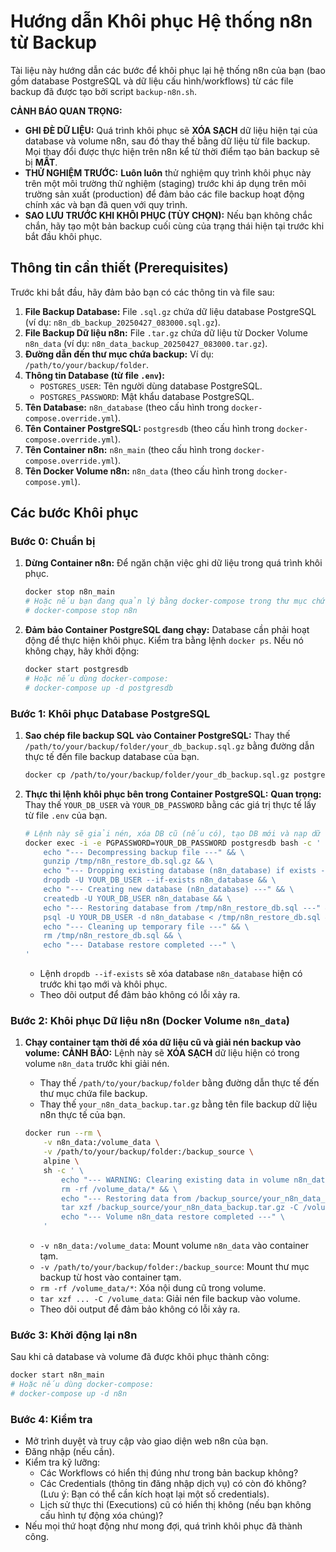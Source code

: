 # Hướng dẫn Khôi phục Hệ thống n8n từ Backup

Tài liệu này hướng dẫn các bước để khôi phục lại hệ thống n8n của bạn (bao gồm database PostgreSQL và dữ liệu cấu hình/workflows) từ các file backup đã được tạo bởi script `backup-n8n.sh`.

**CẢNH BÁO QUAN TRỌNG:**
* **GHI ĐÈ DỮ LIỆU:** Quá trình khôi phục sẽ **XÓA SẠCH** dữ liệu hiện tại của database và volume n8n, sau đó thay thế bằng dữ liệu từ file backup. Mọi thay đổi được thực hiện trên n8n kể từ thời điểm tạo bản backup sẽ bị **MẤT**.
* **THỬ NGHIỆM TRƯỚC:** **Luôn luôn** thử nghiệm quy trình khôi phục này trên một môi trường thử nghiệm (staging) trước khi áp dụng trên môi trường sản xuất (production) để đảm bảo các file backup hoạt động chính xác và bạn đã quen với quy trình.
* **SAO LƯU TRƯỚC KHI KHÔI PHỤC (TÙY CHỌN):** Nếu bạn không chắc chắn, hãy tạo một bản backup cuối cùng của trạng thái hiện tại trước khi bắt đầu khôi phục.

## Thông tin cần thiết (Prerequisites)

Trước khi bắt đầu, hãy đảm bảo bạn có các thông tin và file sau:

1.  **File Backup Database:** File `.sql.gz` chứa dữ liệu database PostgreSQL (ví dụ: `n8n_db_backup_20250427_083000.sql.gz`).
2.  **File Backup Dữ liệu n8n:** File `.tar.gz` chứa dữ liệu từ Docker Volume `n8n_data` (ví dụ: `n8n_data_backup_20250427_083000.tar.gz`).
3.  **Đường dẫn đến thư mục chứa backup:** Ví dụ: `/path/to/your/backup/folder`.
4.  **Thông tin Database (từ file `.env`):**
    * `POSTGRES_USER`: Tên người dùng database PostgreSQL.
    * `POSTGRES_PASSWORD`: Mật khẩu database PostgreSQL.
5.  **Tên Database:** `n8n_database` (theo cấu hình trong `docker-compose.override.yml`).
6.  **Tên Container PostgreSQL:** `postgresdb` (theo cấu hình trong `docker-compose.override.yml`).
7.  **Tên Container n8n:** `n8n_main` (theo cấu hình trong `docker-compose.override.yml`).
8.  **Tên Docker Volume n8n:** `n8n_data` (theo cấu hình trong `docker-compose.yml`).

## Các bước Khôi phục

### Bước 0: Chuẩn bị

1.  **Dừng Container n8n:** Để ngăn chặn việc ghi dữ liệu trong quá trình khôi phục.
    ```bash
    docker stop n8n_main
    # Hoặc nếu bạn đang quản lý bằng docker-compose trong thư mục chứa file compose:
    # docker-compose stop n8n
    ```
2.  **Đảm bảo Container PostgreSQL đang chạy:** Database cần phải hoạt động để thực hiện khôi phục. Kiểm tra bằng lệnh `docker ps`. Nếu nó không chạy, hãy khởi động:
    ```bash
    docker start postgresdb
    # Hoặc nếu dùng docker-compose:
    # docker-compose up -d postgresdb
    ```

### Bước 1: Khôi phục Database PostgreSQL

1.  **Sao chép file backup SQL vào Container PostgreSQL:**
    Thay thế `/path/to/your/backup/folder/your_db_backup.sql.gz` bằng đường dẫn thực tế đến file backup database của bạn.
    ```bash
    docker cp /path/to/your/backup/folder/your_db_backup.sql.gz postgresdb:/tmp/n8n_restore_db.sql.gz
    ```

2.  **Thực thi lệnh khôi phục bên trong Container PostgreSQL:**
    **Quan trọng:** Thay thế `YOUR_DB_USER` và `YOUR_DB_PASSWORD` bằng các giá trị thực tế lấy từ file `.env` của bạn.
    ```bash
    # Lệnh này sẽ giải nén, xóa DB cũ (nếu có), tạo DB mới và nạp dữ liệu
    docker exec -i -e PGPASSWORD=YOUR_DB_PASSWORD postgresdb bash -c ' \
        echo "--- Decompressing backup file ---" && \
        gunzip /tmp/n8n_restore_db.sql.gz && \
        echo "--- Dropping existing database (n8n_database) if exists ---" && \
        dropdb -U YOUR_DB_USER --if-exists n8n_database && \
        echo "--- Creating new database (n8n_database) ---" && \
        createdb -U YOUR_DB_USER n8n_database && \
        echo "--- Restoring database from /tmp/n8n_restore_db.sql ---" && \
        psql -U YOUR_DB_USER -d n8n_database < /tmp/n8n_restore_db.sql && \
        echo "--- Cleaning up temporary file ---" && \
        rm /tmp/n8n_restore_db.sql && \
        echo "--- Database restore completed ---" \
    '
    ```
    * Lệnh `dropdb --if-exists` sẽ xóa database `n8n_database` hiện có trước khi tạo mới và khôi phục.
    * Theo dõi output để đảm bảo không có lỗi xảy ra.

### Bước 2: Khôi phục Dữ liệu n8n (Docker Volume `n8n_data`)

1.  **Chạy container tạm thời để xóa dữ liệu cũ và giải nén backup vào volume:**
    **CẢNH BÁO:** Lệnh này sẽ **XÓA SẠCH** dữ liệu hiện có trong volume `n8n_data` trước khi giải nén.
    * Thay thế `/path/to/your/backup/folder` bằng đường dẫn thực tế đến thư mục chứa file backup.
    * Thay thế `your_n8n_data_backup.tar.gz` bằng tên file backup dữ liệu n8n thực tế của bạn.

    ```bash
    docker run --rm \
        -v n8n_data:/volume_data \
        -v /path/to/your/backup/folder:/backup_source \
        alpine \
        sh -c ' \
            echo "--- WARNING: Clearing existing data in volume n8n_data ---" && \
            rm -rf /volume_data/* && \
            echo "--- Restoring data from /backup_source/your_n8n_data_backup.tar.gz ---" && \
            tar xzf /backup_source/your_n8n_data_backup.tar.gz -C /volume_data && \
            echo "--- Volume n8n_data restore completed ---" \
        '
    ```
    * `-v n8n_data:/volume_data`: Mount volume `n8n_data` vào container tạm.
    * `-v /path/to/your/backup/folder:/backup_source`: Mount thư mục backup từ host vào container tạm.
    * `rm -rf /volume_data/*`: Xóa nội dung cũ trong volume.
    * `tar xzf ... -C /volume_data`: Giải nén file backup vào volume.
    * Theo dõi output để đảm bảo không có lỗi xảy ra.

### Bước 3: Khởi động lại n8n

Sau khi cả database và volume đã được khôi phục thành công:

```bash
docker start n8n_main
# Hoặc nếu dùng docker-compose:
# docker-compose up -d n8n
```
### Bước 4: Kiểm tra
* Mở trình duyệt và truy cập vào giao diện web n8n của bạn.
* Đăng nhập (nếu cần).
* Kiểm tra kỹ lưỡng:
    * Các Workflows có hiển thị đúng như trong bản backup không?
    * Các Credentials (thông tin đăng nhập dịch vụ) có còn đó không? (Lưu ý: Bạn có thể cần kích hoạt lại một số credentials).
    * Lịch sử thực thi (Executions) cũ có hiển thị không (nếu bạn không cấu hình tự động xóa chúng)?
* Nếu mọi thứ hoạt động như mong đợi, quá trình khôi phục đã thành công.
